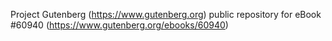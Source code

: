 Project Gutenberg (https://www.gutenberg.org) public repository for eBook #60940 (https://www.gutenberg.org/ebooks/60940)

